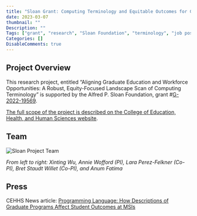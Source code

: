 ```yaml
---
title: "Sloan Grant: Computing Terminology and Equitable Outcomes for Graduate Students at MSIs"
date: 2023-03-07
thumbnail: ""
Description: ""
Tags: ["grant", "research", "Sloan Foundation", "terminology", "job postings", "press"]
Categories: []
DisableComments: true
---
```


## Project Overview

This research project, entitled “Aligning Graduate Education and Workforce Opportunities: A Robust, Equity-Focused Landscape Scan of Computing Terminology” is supported by the Alfred P. Sloan Foundation, grant #[G-2022-19569](https://sloan.org/grant-detail/10391).

[The full scope of the project is described on the College of Education, Health, and Human Sciences website](https://cehhs.fsu.edu/terminology).

## Team

![Sloan Project Team](/images/sloan-team2023.jpg)

*From left to right: Xinting Wu, Annie Wofford (PI), Lara Perez-Felkner (Co-PI), Bret Staudt Willet (Co-PI), and Anum Fatima*

## Press

CEHHS News article: [Programming Language: How Descriptions of Graduate Programs Affect Student Outcomes at MSIs](https://cehhs.fsu.edu/blog/programming-language-how-descriptions-graduate-programs-affect-student-outcomes-msis)
